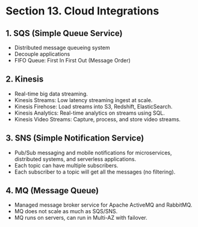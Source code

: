 # Section 13. Cloud Integrations

## 1. SQS (Simple Queue Service)
- Distributed message queueing system
- Decouple applications
- FIFO Queue: First In First Out (Message Order)

## 2. Kinesis 
- Real-time big data streaming.
- Kinesis Streams: Low latency streaming ingest at scale.
- Kinesis Firehose: Load streams into S3, Redshift, ElasticSearch.
- Kinesis Analytics: Real-time analytics on streams using SQL.
- Kinesis Video Streams: Capture, process, and store video streams.

## 3. SNS (Simple Notification Service)
- Pub/Sub messaging and mobile notifications for microservices, distributed systems, and serverless applications.
- Each topic can have multiple subscribers.
- Each subscriber to a topic will get all the messages (no filtering).

## 4. MQ (Message Queue)
- Managed message broker service for Apache ActiveMQ and RabbitMQ.
- MQ does not scale as much as SQS/SNS.
- MQ runs on servers, can run in Multi-AZ with failover.